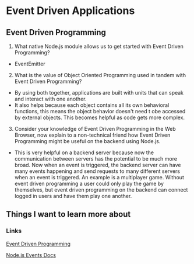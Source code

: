 # Event Driven Applications

## Event Driven Programming
1. What native Node.js module allows us to get started with Event Driven Programming?
- EventEmitter

2. What is the value of Object Oriented Programming used in tandem with Event Driven Programming?
- By using both together, applications are built with units that can speak and interact with one another.
- It also helps because each object contains all its own behavioral functions, this means the object behavior doesn't need t obe accessed by external objects. This becomes helpful as code gets more complex.

3. Consider your knowledge of Event Driven Programming in the Web Browser, now explain to a non-technical friend how Event Driven Programming might be useful on the backend using Node.js.
- This is very helpful on a backend server because now the communication between servers has the potential to be much more broad. Now when an event is triggered, the backend server can have many events happening and send requests to many different servers when an event is triggered. An example is a multiplayer game. Without event driven programming a user could only play the game by themselves, but event driven programming on the backend can connect logged in users and have them play one another.

## Things I want to learn more about

### Links
[Event Driven Programming](https://www.digitalocean.com/community/tutorials/nodejs-event-driven-programming)

[Node.js Events Docs](https://nodejs.org/api/events.html)